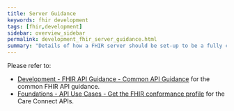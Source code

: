 ```yaml
---
title: Server Guidance
keywords: fhir development
tags: [fhir,development]
sidebar: overview_sidebar
permalink: development_fhir_server_guidance.html
summary: "Details of how a FHIR server should be set-up to be a fully compliant."
---
```


Please refer to:

- [Development - FHIR API Guidance - Common API Guidance](development_fhir_api_guidance.html) for the common FHIR API guidance.
- [Foundations - API Use Cases - Get the FHIR conformance profile](foundations_use_case_get_the_fhir_conformance_profile.html) for the Care Connect APIs.
